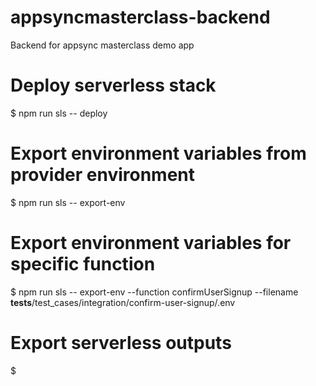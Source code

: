 # appsyncmasterclass-backend

Backend for appsync masterclass demo app

# Deploy serverless stack

$ npm run sls -- deploy

# Export environment variables from provider environment

$ npm run sls -- export-env

# Export environment variables for specific function

$ npm run sls -- export-env --function confirmUserSignup --filename **tests**/test_cases/integration/confirm-user-signup/.env

# Export serverless outputs

$
